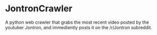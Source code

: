 # JontronCrawler
A python web crawler that grabs the most recent video posted by the youtuber Jontron, and immediently posts it on the /r/Jontron subreddit.
